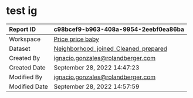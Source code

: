 



# test ig

|Report ID|c98bcef9-b963-408a-9954-2eebf0ea86ba|
| :--- | :--- |
|Workspace|[Price price baby](../Workspaces/Price-price-baby.md)|
|Dataset|[Neighborhood_joined_Cleaned_prepared](../Datasets/Neighborhood_joined_Cleaned_prepared.md)|
|Created By|ignacio.gonzales@rolandberger.com|
|Created Date|September 28, 2022 14:47:23|
|Modified By|ignacio.gonzales@rolandberger.com|
|Modified Date|September 28, 2022 14:57:59|
